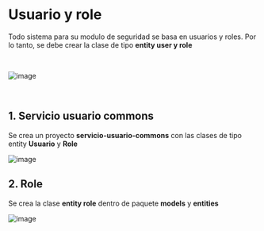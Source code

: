 # Usuario y role

Todo sistema para su modulo de seguridad se basa en usuarios y roles. Por lo tanto, se debe crear la clase de tipo **entity user y role**

<br>

![image](https://github.com/crodrigr/microservicios-spring-boot-confenalco/assets/31961588/410017b0-cf8d-4a39-a5f9-1103e16046f7)

<br>

## 1. Servicio usuario commons

Se crea un proyecto **servicio-usuario-commons** con las clases de tipo entity **Usuario** y **Role**

![image](https://github.com/crodrigr/microservicios-spring-boot-confenalco/assets/31961588/966dbd1e-2020-433c-a6cc-933343a4e630)

## 2. Role

Se crea la clase **entity role** dentro de paquete **models** y **entities**

![image](https://github.com/crodrigr/microservicios-spring-boot-confenalco/assets/31961588/224bda73-8f1b-4728-b8a7-8ba77766e115)

